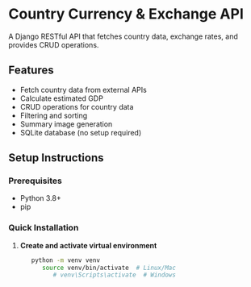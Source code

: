 # Country Currency & Exchange API

A Django RESTful API that fetches country data, exchange rates, and provides CRUD operations.

## Features

- Fetch country data from external APIs
- Calculate estimated GDP
- CRUD operations for country data
- Filtering and sorting
- Summary image generation
- SQLite database (no setup required)

## Setup Instructions

### Prerequisites
- Python 3.8+
- pip

### Quick Installation

1. **Create and activate virtual environment**
   ```bash
      python -m venv venv
         source venv/bin/activate  # Linux/Mac
            # venv\Scripts\activate  # Windows

